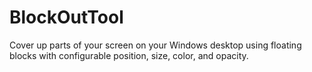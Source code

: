 # BlockOutTool
Cover up parts of your screen on your Windows desktop using floating blocks with configurable position, size, color, and opacity.
